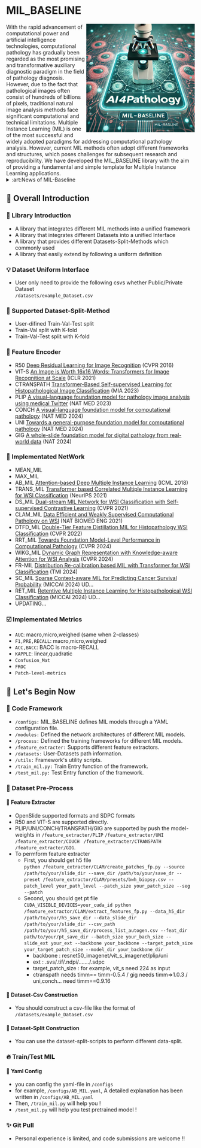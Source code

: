 # MIL_BASELINE 
<img src="https://github.com/lingxitong/MIL_BASELINE/blob/main/logo.png"  width="290px" align="right" />
With the rapid advancement of computational power and artificial intelligence technologies, computational pathology has gradually been regarded as the most promising and transformative auxiliary diagnostic paradigm in the field of pathology diagnosis. However, due to the fact that pathological images often consist of hundreds of billions of pixels, traditional natural image analysis methods face significant computational and technical limitations. Multiple Instance Learning (MIL) is one of the most successful and widely adopted paradigms for addressing computational pathology analysis. However, current MIL methods often adopt different frameworks and structures, which poses challenges for subsequent research and reproducibility. We have developed the MIL_BASELINE library with the aim of providing a fundamental and simple template for Multiple Instance Learning applications.


<details>
<summary>:art:News of MIL-Baseline</summary>

**2024-10-12**
- fix bug of Ctranspath feature encoder
  
**2024-10-02**
- add FR_MIL Implement

**2024-08-20**
- fix bug of early-stop
  
**2024-07-27**
- fix bug of plip-transforms
  
**2024-07-21**
- fix bug of DTFD-MIL
- fix bug of test_mil.py

**2024-07-20**
- fix bug of all MIL-models expect DTFD-MIL
</details>
  
## :memo: **Overall Introduction**
### :bookmark: Library Introduction
* A library that integrates different MIL methods into a unified framework
* A library that integrates different Datasets into a unified Interface
* A library that provides different Datasets-Split-Methods which commonly used
* A library that easily extend by following a uniform definition

### :bulb: Dataset Uniform Interface
* User only need to provide the following csvs whether Public/Private Dataset<br/>
  `/datasets/example_Dataset.csv`
  
### :closed_umbrella: Supported Dataset-Split-Method
* User-difined Train-Val-Test split
* Train-Val split with K-fold
* Train-Val-Test split with K-fold

### :triangular_ruler: Feature Encoder
* R50 [Deep Residual Learning for Image Recognition](https://openaccess.thecvf.com/content_cvpr_2016/html/He_Deep_Residual_Learning_CVPR_2016_paper.html) (CVPR 2016)
* VIT-S [An Image is Worth 16x16 Words: Transformers for Image Recognition at Scale](https://arxiv.org/pdf/2010.11929) (ICLR 2021)
* CTRANSPATH [Transformer-Based Self-supervised Learning for Histopathological Image Classification](https://link.springer.com/chapter/10.1007/978-3-030-87237-3_18) (MIA 2023)
* PLIP [A visual–language foundation model for pathology image analysis using medical Twitter](https://www.nature.com/articles/s41591-023-02504-3) (NAT MED 2023)
* CONCH [A visual-language foundation model for computational pathology](https://www.nature.com/articles/s41591-024-02856-4) (NAT MED 2024)
* UNI [Towards a general-purpose foundation model for computational pathology](https://www.nature.com/articles/s41591-024-02857-3) (NAT MED 2024)
* GIG [A whole-slide foundation model for digital pathology from real-world data](https://www.nature.com/articles/s41586-024-07441-w) (NAT 2024)
  
###  :gem: Implementated NetWork
* MEAN_MIL
* MAX_MIL
* AB_MIL [Attention-based Deep Multiple Instance Learning](https://arxiv.org/abs/1802.04712) (ICML 2018)
* TRANS_MIL [Transformer based Correlated Multiple Instance Learning for WSI Classification](https://arxiv.org/abs/2106.00908) (NeurIPS 2021)
* DS_MIL [Dual-stream MIL Network for WSI Classification with Self-supervised Contrastive Learning](https://arxiv.org/abs/2011.08939) (CVPR 2021)
* CLAM_MIL [Data Efficient and Weakly Supervised Computational Pathology on WSI](https://arxiv.org/abs/2004.09666) (NAT BIOMED ENG 2021)
* DTFD_MIL [Double-Tier Feature Distillation MIL for Histopathology WSI Classification](https://arxiv.org/abs/2203.12081) (CVPR 2022)
* RRT_MIL [Towards Foundation Model-Level Performance in Computational Pathology](https://arxiv.org/abs/2402.17228) (CVPR 2024)
* WIKG_MIL [Dynamic Graph Representation with Knowledge-aware Attention for WSI Analysis](https://arxiv.org/abs/2403.07719) (CVPR 2024)
* FR-MIL [Distribution Re-calibration based MIL with Transformer for WSI Classification](https://ieeexplore.ieee.org/abstract/document/10640165) (TMI 2024)
* SC_MIL [Sparse Context-aware MIL for Predicting Cancer Survival Probability](https://arxiv.org/abs/2407.00664) (MICCAI 2024) UD...
* RET_MIL [Retentive Multiple Instance Learning for Histopathological WSI Classification](https://arxiv.org/abs/2403.10858) (MICCAI 2024) UD...
* UPDATING...

### ☑️  Implementated Metrics
* `AUC`: macro,micro,weighed (same when 2-classes)
* `F1,PRE,RECALL`: macro,micro,weighed
* `ACC,BACC`: BACC is macro-RECALL
* `KAPPLE`: linear,quadratic
* `Confusion_Mat`
* `FROC`
* `Patch-level-metrics`


## :orange_book: Let's Begin Now
### 🔨 **Code Framework**
- `/configs:` MIL_BASELINE defines MIL models through a YAML configuration file.
- `/modules:` Defined the network architectures of different MIL models.
- `/process:` Defined the training frameworks for different MIL models.
- `/feature_extracter:` Supports different feature extractors.
- `/datasets:` User-Datasets path information.
- `/utils:` Framework's utility scripts.
- `/train_mil.py:` Train Entry function of the framework.
- `/test_mil.py:` Test Entry function of the framework.

### 📁 **Dataset Pre-Process**
####  :egg: **Feature Extracter**
- OpenSlide supported formats and SDPC formats
- R50 and VIT-S are supported directly.
- PLIP/UNI/CONCH/TRANSPATH/GIG are supported by push the model-weights in `/feature_extracter/PLIP` `/feature_extracter/UNI` `/feature_extracter/COUCH ` `/feature_extracter/CTRANSPATH` `/feature_extracter/GIG`.
- To permform feature extracter </br>
  - First, you should get h5 file </br>
  `python /feature_extracter/CLAM/create_patches_fp.py --source /path/to/your/slide_dir --save_dir /path/to/your/save_dr --preset /feature_extractor/CLAM/presets/bwh_biopsy.csv --patch_level your_path_level --patch_size your_patch_size --seg --patch` 
  - Second, you should get pt file </br>
    `CUDA_VISIBLE_DEVICES=your_cuda_id python /feature_extractor/CLAM/extract_features_fp.py --data_h5_dir /path/to/your/h5_save_dir --data_slide_dir /path/to/your/slide_dir --csv_path /path/to/your/h5_save_dir/process_list_autogen.csv --feat_dir path/to/your/pt_save_dir --batch_size your_bach_size --slide_ext your_ext --backbone your_backbone --target_patch_size your_target_patch_size --model_dir your_backbone_dir` 
    - backbone : resnet50_imagenet/vit_s_imagenet/plip/uni
    - ext : .svs/.tif/.ndpi/......./.sdpc
    - target_patch_size : for example, vit_s need 224 as input
    - ctranspath needs timm== timm-0.5.4 / gig needs timm=>1.0.3 / uni,conch... need timm==0.9.16 

#### :custard: **Dataset-Csv Construction**
- You should construct a csv-file like the format of `/datasets/example_Dataset.csv`

#### :cookie: **Dataset-Split Construction**
- You can use the dataset-split-scripts to perform different data-split.


### :fire: **Train/Test MIL**
#### :8ball: **Yaml Config**
- you can config the yaml-file in `/configs`
- for example, `/configs/AB_MIL.yaml`, A detailed explanation has been written in  `/configs/AB_MIL.yaml`
- Then, `/train_mil.py` will help you !
- `/test_mil.py` will help you test pretrained model !


### :sparkles: **Git Pull**
- Personal experience is limited, and code submissions are welcome !!
